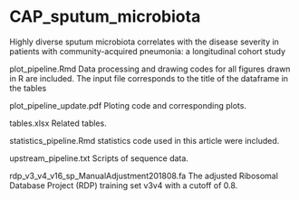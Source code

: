 # CAP_sputum_microbiota
Highly diverse sputum microbiota correlates with the disease severity in patients with community-acquired pneumonia: a longitudinal cohort study

plot_pipeline.Rmd Data processing and drawing codes for all figures drawn in R are included.  The input file corresponds to the title of the dataframe in the tables 

plot_pipeline_update.pdf Ploting code and corresponding plots.

tables.xlsx Related tables.

statistics_pipeline.Rmd statistics code used in this article were included.

upstream_pipeline.txt Scripts of sequence data.

rdp_v3_v4_v16_sp_ManualAdjustment201808.fa  The adjusted Ribosomal Database Project (RDP) training set v3v4 with a cutoff of 0.8.
